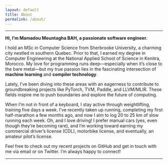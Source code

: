 ```yaml
---
layout: default
title: About
permalink: /about/
---
```

---

**Hi, I’m Mamadou Mountagha BAH, a passionate software engineer.**

I hold an MSc in Computer Science from Sherbrooke University, a charming city nestled in southern Quebec. Prior to that, I earned my degree in Computer Engineering at the National Applied School of Science in Kenitra, Morocco. My love for programming runs deep—especially when it’s close to the bare metal—but my true passion lies in the fascinating intersection of **machine learning** and **compiler technology**.

Lately, I’ve been diving into these areas with an eagerness to contribute to groundbreaking projects like PyTorch, TVM, Paddle, and LLVM/MLIR. These fields inspire me to push boundaries and explore the future of computing.

When I’m not in front of a keyboard, I stay active through weightlifting, training five days a week. I’ve recently taken up running, completing my first half-marathon a few months ago, and now I aim to log 20 to 25 km of slow running each week. Oh, and I love driving! I prefer manual cars (yes, even though they’re becoming rare), and I’m working toward earning my commercial driver’s license (CDL), motorbike license, and eventually, an amateur pilot’s license.

Feel free to check out my recent projects on GitHub and get in touch with me via email or on Twitter. I’m always happy to connect!

---

<!-- 
This is the base Jekyll theme. You can find out more info about customizing your Jekyll theme, as well as basic Jekyll usage documentation at [jekyllrb.com](https://jekyllrb.com/)

You can find the source code for Minima at GitHub:
[jekyll][jekyll-organization] /
[minima](https://github.com/jekyll/minima)

You can find the source code for Jekyll at GitHub:
[jekyll][jekyll-organization] /
[jekyll](https://github.com/jekyll/jekyll)


[jekyll-organization]: https://github.com/jekyll
-->